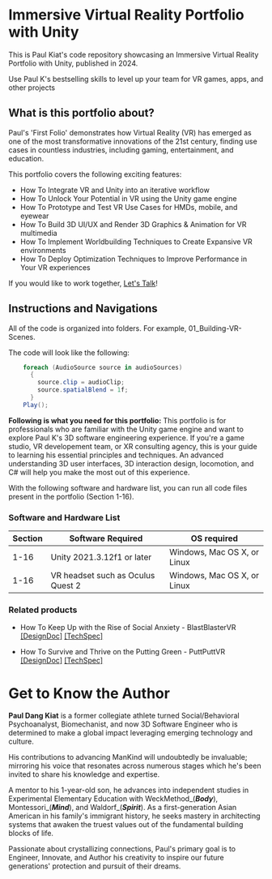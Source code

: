# Immersive Virtual Reality Portfolio with Unity #
This is Paul Kiat's code repository showcasing an Immersive Virtual Reality Portfolio with Unity, published in 2024.

Use Paul K's bestselling skills to level up your team for VR games, apps, and other projects

## What is this portfolio about? ##
Paul's 'First Folio' demonstrates how Virtual Reality (VR) has emerged as one of the most transformative innovations of the 21st century, finding use cases in countless industries, including gaming, entertainment, and education.

This portfolio covers the following exciting features:

* How To Integrate VR and Unity into an iterative workflow
* How To Unlock Your Potential in VR using the Unity game engine
* How To Prototype and Test VR Use Cases for HMDs, mobile, and eyewear
* How To Build 3D UI/UX and Render 3D Graphics & Animation for VR multimedia
* How To Implement Worldbuilding Techniques to Create Expansive VR environments
* How To Deploy Optimization Techniques to Improve Performance in Your VR experiences

If you would like to work together, [Let's Talk](https://www.paulkiat.com/contact "Let's Talk")!


## Instructions and Navigations ##
All of the code is organized into folders. For example, 01_Building-VR-Scenes.

The code will look like the following:
```c#
    foreach (AudioSource source in audioSources) 
      {
        source.clip = audioClip;
        source.spatialBlend = 1f;
      }
    Play();
```
**Following is what you need for this portfolio:** This portfolio is for professionals who are familiar with the Unity game engine and want to explore Paul K's 3D software engineering experience. If you're a game studio, VR developement team, or XR consulting agency, this is your guide to learning his essential principles and techniques. An advanced understanding 3D user interfaces, 3D interaction design, locomotion, and C# will help you make the most out of this experience.


With the following software and hardware list, you can run all code files present in the portfolio (Section 1-16).

### Software and Hardware List ###
Section  | Software Required                 | OS required
-------- | --------------------------------- | ---------------------------
1-16     | Unity 2021.3.12f1 or later        | Windows, Mac OS X, or Linux
1-16     | VR headset such as Oculus Quest 2 | Windows, Mac OS X, or Linux


### Related products ###
* How To Keep Up with the Rise of Social Anxiety - BlastBlasterVR [[DesignDoc]](http://www.google.fr/ "DesignDoc") [[TechSpec]](http://www.google.fr/ "TechSpec")
  
* How To Survive and Thrive on the Putting Green - PuttPuttVR [[DesignDoc]](http://www.google.fr/ "DesignDoc") [[TechSpec]](http://www.google.fr/ "TechSpec")

# Get to Know the Author #
**Paul Dang Kiat** is a former collegiate athlete turned Social/Behavioral Psychoanalyst, Biomechanist, and now 3D Software Engineer who is determined to make a global impact leveraging emerging technology and culture. 

His contributions to advancing ManKind will undoubtedly be invaluable; mirroring his voice that resonates across numerous stages which he's been invited to share his knowledge and expertise. 

A mentor to his 1-year-old son, he advances into independent studies in Experimental Elementary Education with WeckMethod_(***Body***), Montessori_(***Mind***), and Waldorf_(***Spirit***). As a first-generation Asian American in his family's immigrant history, he seeks mastery in architecting systems that awaken the truest values out of the fundamental building blocks of life. 

Passionate about crystallizing connections, Paul's primary goal is to Engineer, Innovate, and Author his creativity to inspire our future generations' protection and pursuit of their dreams.
